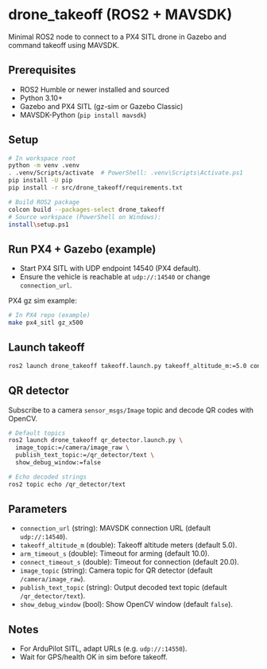 # drone_takeoff (ROS2 + MAVSDK)

Minimal ROS2 node to connect to a PX4 SITL drone in Gazebo and command takeoff using MAVSDK.

## Prerequisites
- ROS2 Humble or newer installed and sourced
- Python 3.10+
- Gazebo and PX4 SITL (gz-sim or Gazebo Classic)
- MAVSDK-Python (`pip install mavsdk`)

## Setup
```bash
# In workspace root
python -m venv .venv
. .venv/Scripts/activate  # PowerShell: .venv\Scripts\Activate.ps1
pip install -U pip
pip install -r src/drone_takeoff/requirements.txt

# Build ROS2 package
colcon build --packages-select drone_takeoff
# Source workspace (PowerShell on Windows):
install\setup.ps1
```

## Run PX4 + Gazebo (example)
- Start PX4 SITL with UDP endpoint 14540 (PX4 default).
- Ensure the vehicle is reachable at `udp://:14540` or change `connection_url`.

PX4 gz sim example:
```bash
# In PX4 repo (example)
make px4_sitl gz_x500
```

## Launch takeoff
```bash
ros2 launch drone_takeoff takeoff.launch.py takeoff_altitude_m:=5.0 connection_url:=udp://:14540
```

## QR detector
Subscribe to a camera `sensor_msgs/Image` topic and decode QR codes with OpenCV.

```bash
# Default topics
ros2 launch drone_takeoff qr_detector.launch.py \
  image_topic:=/camera/image_raw \
  publish_text_topic:=/qr_detector/text \
  show_debug_window:=false

# Echo decoded strings
ros2 topic echo /qr_detector/text
```

## Parameters
- `connection_url` (string): MAVSDK connection URL (default `udp://:14540`).
- `takeoff_altitude_m` (double): Takeoff altitude meters (default 5.0).
- `arm_timeout_s` (double): Timeout for arming (default 10.0).
- `connect_timeout_s` (double): Timeout for connection (default 20.0).
- `image_topic` (string): Camera topic for QR detector (default `/camera/image_raw`).
- `publish_text_topic` (string): Output decoded text topic (default `/qr_detector/text`).
- `show_debug_window` (bool): Show OpenCV window (default `false`).

## Notes
- For ArduPilot SITL, adapt URLs (e.g. `udp://:14550`).
- Wait for GPS/health OK in sim before takeoff.
